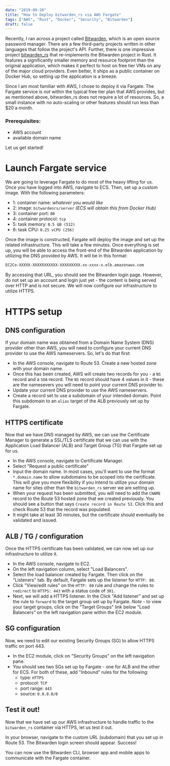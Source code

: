 ```yaml
---
date: "2019-09-20"
title: "How to Deploy bitwarden_rs via AWS Fargate"
tags: ["AWS", "Rust", "Docker", "Security", "Bitwarden"]
draft: false
---
```


Recently, I ran across a project called [Bitwarden](https://bitwarden.com/), which is an open source password manager. There are a few third-party projects written in other languages that follow the project's API. Further, there is one impressive project [bitwarden_rs](https://github.com/dani-garcia/bitwarden_rs) that re-implements the Bitwarden project in Rust. It features a significantly smaller memory and resource footprint than the original application, which makes it perfect to host on free tier VMs on any of the major cloud providers. Even better, it ships as a public container on Docker Hub, so setting up the application is a breeze.

Since I am most familiar with AWS, I chose to deploy it via Fargate. The Fargate service is _not_ within the typical free tier plan that AWS provides, but as mentioned above, bitwarden_rs does not require a lot of resources. So, a small instance with no auto-scaling or other features should run less than \$20 a month.

### Prerequisites:

- AWS account
- available domain name

Let us get started!

# Launch Fargate service

We are going to leverage Fargate to do most of the heavy lifting for us. Once you have logged into AWS, navigate to ECS. Then, set up a custom image. With the following parameters:

- 1: container name: _whatever you would like_
- 2: image: `bitwardenrs/server` _(ECS will obtain this from Docker Hub)_
- 3: container port: `80`
- 4: container protocol: `tcp`
- 5: task memory: `0.5 GB (512)`
- 6: task CPU: `0.25 vCPU (256)`

Once the image is constructed, Fargate will deploy the image and set up the related infrastructure. This will take a few minutes. Once everything is set up, you will be able to access the front-end of the Bitwarden application by utilizing the DNS provided by AWS. It will be in this format:

```bash
EC2Co-XXXXX-XXXXXXXXXXX-XXXXXXXXX.xx-xxxx-x.elb.amazonaws.com
```

By accessing that URL, you should see the Bitwarden login page. However, do not set up an account and login just yet - the content is being served over HTTP and is not secure. We will now configure our infrastructure to utilize HTTPS.

# HTTPS setup

## DNS configuration

If your domain name was obtained from a Domain Name System (DNS) provider other than AWS, you will need to configure your current DNS provider to use the AWS nameservers. So, let's do that first:

- In the AWS console, navigate to Route 53. Create a new hosted zone with your domain name.
- Once this has been created, AWS will create two records for you - a `NS` record and a `SOA` record. The `NS` record should have 4 values in it - these are the namesevers you will need to point your current DNS provider to.
- Update your current DNS provider to use the AWS nameservers.
- Create a record set to use a subdomain of your intended domain. Point this subdomain to an `alias` target of the ALB previously set up by Fargate.

## HTTPS certificate

Now that we have DNS managed by AWS, we can use the Certificate Manager to generate a SSL/TLS certificate that we can use with the Application Load Balancer (ALB) and Target Group (TG) that Fargate set up for us.

- In the AWS console, navigate to Certificate Manager.
- Select "Request a public certificate"
- Input the domain name. In most cases, you'll want to use the format `*.domain.name` to allow subdomains to be scoped into the certificate. This will give you more flexibility if you intend to utilize your domain name for sites other than the `bitwarden_rs` server we are setting up.
- When your request has been submitted, you will need to add the `CNAME` record to the Route 53 hosted zone that we created previously. You should see a button that says `Create record in Route 53`. Click this and check Route 53 that the record was populated.
- It might take at least 30 minutes, but the certificate should eventually be validated and issued.

## ALB / TG / configuration

Once the HTTPS certificate has been validated, we can now set up our infrastructure to utilize it.

- In the AWS console, navigate to EC2.
- On the left navigation column, select "Load Balancers".
- Select the load balancer created by Fargate. Then click on the "Listeners" tab. By default, Fargate sets up the listener for `HTTP: 80`.
- Click "View/edit rules" on the `HTTP: 80` rule and change the rules to `redirect` to `HTTPS: 443` with a status code of `301`.
- Next, we will add a HTTPS listener. In the Click "Add listener" and set up the rule to `forward` to the target group set up by Fargate. _Note_ - to view your target groups, click on the "Target Groups" link below "Load Balancers" on the left navigation pane within the EC2 module.

## SG configuration

Now, we need to edit our existing Security Groups (SG) to allow HTTPS traffic on port 443.

- In the EC2 module, click on "Security Groups" on the left navigation pane.
- You should see two SGs set up by Fargate - one for ALB and the other for ECS. For both of these, add "Inbound" rules for the following:
  - type: `HTTPS`
  - protocol: `TCP`
  - port range: `443`
  - source: `0.0.0.0/0`

## Test it out!

Now that we have set up our AWS infrastructure to handle traffic to the `bitwarden_rs` container via HTTPS, let us test it out.

In your browser, navigate to the custom URL (subdomain) that you set up in Route 53. The Bitwarden login screen should appear. Success!

You can now use the Bitwarden CLI, browser app and mobile apps to communicate with the Fargate container.
